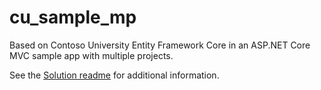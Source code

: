 # cu_sample_mp
Based on Contoso University Entity Framework Core in an ASP.NET Core MVC sample app with multiple projects.

See the [Solution readme](./ContosoUniversity/readme.md) for additional information.

